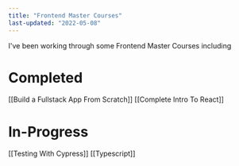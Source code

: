 ```yaml
---
title: "Frontend Master Courses"
last-updated: "2022-05-08"
---
```


I've been working through some Frontend Master Courses including

# Completed
[[Build a Fullstack App From Scratch]]
[[Complete Intro To React]]

# In-Progress

[[Testing With Cypress]]
[[Typescript]]
